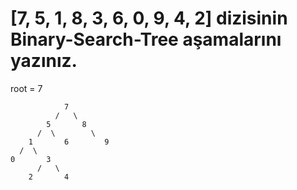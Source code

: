 # [7, 5, 1, 8, 3, 6, 0, 9, 4, 2] dizisinin Binary-Search-Tree aşamalarını yazınız.

root = 7

                7
              /   \
            5       8
          /  \        \
        1       6        9
      /  \
    0       3
          /   \
        2       4
